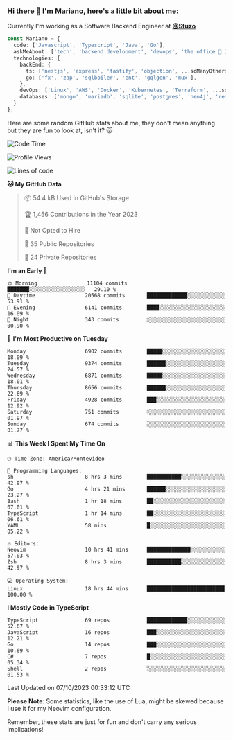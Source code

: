 ### Hi there 👋 I'm Mariano, here's a little bit about me:

Currently I'm working as a Software Backend Engineer at [**@Stuzo**](https://www.stuzo.com/)

```ts
const Mariano = {
  code: ['Javascript', 'Typescript', 'Java', 'Go'],
  askMeAbout: ['tech', 'backend development', 'devops', 'the office 💼'],
  technologies: {
    backEnd: {
      ts: ['nestjs', 'express', 'fastify', 'objection', ...soManyOthersFrameworks],
      go: ['fx', 'zap', 'sqlboiler', 'ent', 'gqlgen', 'mux'],
    },
    devOps: ['Linux', 'AWS', 'Docker', 'Kubernetes', 'Terraform', ...soManyOthersTools],
    databases: ['mongo', 'mariadb', 'sqlite', 'postgres', 'neo4j', 'redis', ...],
  }
};
```

Here are some random GitHub stats about me, they don't mean anything but they are fun to look at, isn't it? 🐱

<!--START_SECTION:waka-->
![Code Time](http://img.shields.io/badge/Code%20Time-1%2C290%20hrs%2054%20mins-blue)

![Profile Views](http://img.shields.io/badge/Profile%20Views-1-blue)

![Lines of code](https://img.shields.io/badge/From%20Hello%20World%20I%27ve%20Written-11.8%20million%20lines%20of%20code-blue)

**🐱 My GitHub Data** 

> 📦 54.4 kB Used in GitHub's Storage 
 > 
> 🏆 1,456 Contributions in the Year 2023
 > 
> 🚫 Not Opted to Hire
 > 
> 📜 35 Public Repositories 
 > 
> 🔑 24 Private Repositories 
 > 
**I'm an Early 🐤** 

```text
🌞 Morning                11104 commits       ███████░░░░░░░░░░░░░░░░░░   29.10 % 
🌆 Daytime                20568 commits       █████████████░░░░░░░░░░░░   53.91 % 
🌃 Evening                6141 commits        ████░░░░░░░░░░░░░░░░░░░░░   16.09 % 
🌙 Night                  343 commits         ░░░░░░░░░░░░░░░░░░░░░░░░░   00.90 % 
```
📅 **I'm Most Productive on Tuesday** 

```text
Monday                   6902 commits        █████░░░░░░░░░░░░░░░░░░░░   18.09 % 
Tuesday                  9374 commits        ██████░░░░░░░░░░░░░░░░░░░   24.57 % 
Wednesday                6871 commits        █████░░░░░░░░░░░░░░░░░░░░   18.01 % 
Thursday                 8656 commits        ██████░░░░░░░░░░░░░░░░░░░   22.69 % 
Friday                   4928 commits        ███░░░░░░░░░░░░░░░░░░░░░░   12.92 % 
Saturday                 751 commits         ░░░░░░░░░░░░░░░░░░░░░░░░░   01.97 % 
Sunday                   674 commits         ░░░░░░░░░░░░░░░░░░░░░░░░░   01.77 % 
```


📊 **This Week I Spent My Time On** 

```text
🕑︎ Time Zone: America/Montevideo

💬 Programming Languages: 
sh                       8 hrs 3 mins        ███████████░░░░░░░░░░░░░░   42.97 % 
Go                       4 hrs 21 mins       ██████░░░░░░░░░░░░░░░░░░░   23.27 % 
Bash                     1 hr 18 mins        ██░░░░░░░░░░░░░░░░░░░░░░░   07.01 % 
TypeScript               1 hr 14 mins        ██░░░░░░░░░░░░░░░░░░░░░░░   06.61 % 
YAML                     58 mins             █░░░░░░░░░░░░░░░░░░░░░░░░   05.22 % 

🔥 Editors: 
Neovim                   10 hrs 41 mins      ██████████████░░░░░░░░░░░   57.03 % 
Zsh                      8 hrs 3 mins        ███████████░░░░░░░░░░░░░░   42.97 % 

💻 Operating System: 
Linux                    18 hrs 44 mins      █████████████████████████   100.00 % 
```

**I Mostly Code in TypeScript** 

```text
TypeScript               69 repos            █████████████░░░░░░░░░░░░   52.67 % 
JavaScript               16 repos            ███░░░░░░░░░░░░░░░░░░░░░░   12.21 % 
Go                       14 repos            ███░░░░░░░░░░░░░░░░░░░░░░   10.69 % 
C#                       7 repos             █░░░░░░░░░░░░░░░░░░░░░░░░   05.34 % 
Shell                    2 repos             ░░░░░░░░░░░░░░░░░░░░░░░░░   01.53 % 
```




 Last Updated on 07/10/2023 00:33:12 UTC
<!--END_SECTION:waka-->

**Please Note**: Some statistics, like the use of Lua, might be skewed because I use it for my Neovim configuration.

Remember, these stats are just for fun and don't carry any serious implications!
